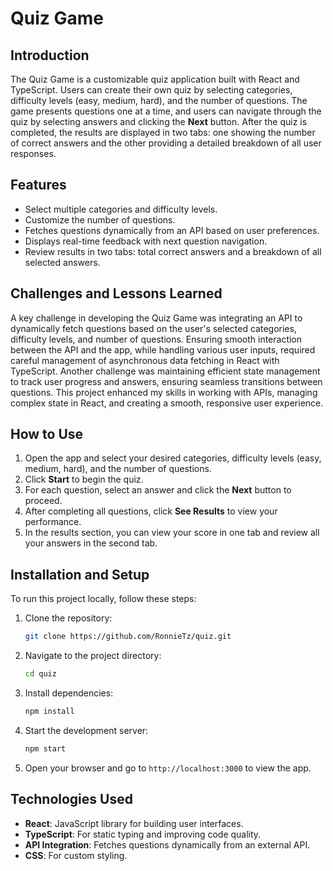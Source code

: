 # Quiz Game

## Introduction

The Quiz Game is a customizable quiz application built with React and TypeScript. Users can create their own quiz by selecting categories, difficulty levels (easy, medium, hard), and the number of questions. The game presents questions one at a time, and users can navigate through the quiz by selecting answers and clicking the **Next** button. After the quiz is completed, the results are displayed in two tabs: one showing the number of correct answers and the other providing a detailed breakdown of all user responses.

## Features
- Select multiple categories and difficulty levels.
- Customize the number of questions.
- Fetches questions dynamically from an API based on user preferences.
- Displays real-time feedback with next question navigation.
- Review results in two tabs: total correct answers and a breakdown of all selected answers.

## Challenges and Lessons Learned

A key challenge in developing the Quiz Game was integrating an API to dynamically fetch questions based on the user's selected categories, difficulty levels, and number of questions. Ensuring smooth interaction between the API and the app, while handling various user inputs, required careful management of asynchronous data fetching in React with TypeScript. Another challenge was maintaining efficient state management to track user progress and answers, ensuring seamless transitions between questions. This project enhanced my skills in working with APIs, managing complex state in React, and creating a smooth, responsive user experience.

## How to Use

1. Open the app and select your desired categories, difficulty levels (easy, medium, hard), and the number of questions.
2. Click **Start** to begin the quiz.
3. For each question, select an answer and click the **Next** button to proceed.
4. After completing all questions, click **See Results** to view your performance.
5. In the results section, you can view your score in one tab and review all your answers in the second tab.

## Installation and Setup

To run this project locally, follow these steps:

1. Clone the repository:
    ```bash
    git clone https://github.com/RonnieTz/quiz.git
    ```

2. Navigate to the project directory:
    ```bash
    cd quiz
    ```

3. Install dependencies:
    ```bash
    npm install
    ```

4. Start the development server:
    ```bash
    npm start
    ```

5. Open your browser and go to `http://localhost:3000` to view the app.

## Technologies Used
- **React**: JavaScript library for building user interfaces.
- **TypeScript**: For static typing and improving code quality.
- **API Integration**: Fetches questions dynamically from an external API.
- **CSS**: For custom styling.



